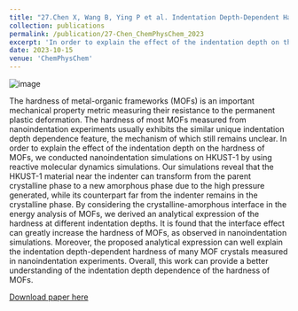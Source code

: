 ```yaml
---
title: "27.Chen X, Wang B, Ying P et al. Indentation Depth-Dependent Hardness of Metal-Organic Framework Crystals: The Effect of Local Amorphization Induced by Indentation, 2023, e202300647."
collection: publications
permalink: /publication/27-Chen_ChemPhysChem_2023
excerpt: 'In order to explain the effect of the indentation depth on the hardness of MOFs, we conducted nanoindentation simulations on HKUST-1 by using reactive molecular dynamics simulations. Our simulations reveal that the HKUST-1 material near the indenter can transform from the parent crystalline phase to a new amorphous phase due to the high pressure generated, while its counterpart far from the indenter remains in the crystalline phase.'
date: 2023-10-15
venue: 'ChemPhysChem'
---
```

![image](https://github.com/hityingph/hityingph.github.io/assets/54773018/1e4ee9c3-b3e8-474f-84f8-fa29b1f69bd1)

The hardness of metal-organic frameworks (MOFs) is an important mechanical property metric measuring their resistance to the permanent plastic deformation. The hardness of most MOFs measured from nanoindentation experiments usually exhibits the similar unique indentation depth dependence feature, the mechanism of which still remains unclear. In order to explain the effect of the indentation depth on the hardness of MOFs, we conducted nanoindentation simulations on HKUST-1 by using reactive molecular dynamics simulations. Our simulations reveal that the HKUST-1 material near the indenter can transform from the parent crystalline phase to a new amorphous phase due to the high pressure generated, while its counterpart far from the indenter remains in the crystalline phase. By considering the crystalline-amorphous interface in the energy analysis of MOFs, we derived an analytical expression of the hardness at different indentation depths. It is found that the interface effect can greatly increase the hardness of MOFs, as observed in nanoindentation simulations. Moreover, the proposed analytical expression can well explain the indentation depth-dependent hardness of many MOF crystals measured in nanoindentation experiments. Overall, this work can provide a better understanding of the indentation depth dependence of the hardness of MOFs.

[Download paper here](http://hityingph.github.io/files/27-Chen_ChemPhysChem_2023.pdf)
